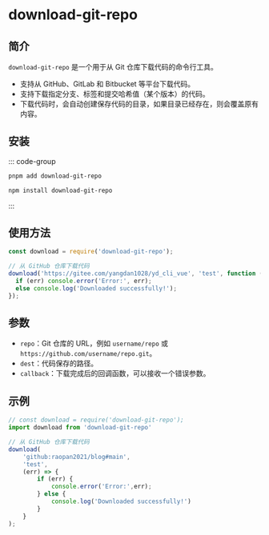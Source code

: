# download-git-repo

## 简介

`download-git-repo` 是一个用于从 Git 仓库下载代码的命令行工具。

- 支持从 GitHub、GitLab 和 Bitbucket 等平台下载代码。
- 支持下载指定分支、标签和提交哈希值（某个版本）的代码。
- 下载代码时，会自动创建保存代码的目录，如果目录已经存在，则会覆盖原有内容。

## 安装

::: code-group

```bash [pnpm]
pnpm add download-git-repo
```

```bash [npm]
npm install download-git-repo
```

:::

## 使用方法

```javascript
const download = require('download-git-repo');

// 从 GitHub 仓库下载代码
download('https://gitee.com/yangdan1028/yd_cli_vue', 'test', function (err) {
  if (err) console.error('Error:', err);    
  else console.log('Downloaded successfully!');
});
```

## 参数

- `repo`：Git 仓库的 URL，例如 `username/repo` 或 `https://github.com/username/repo.git`。
- `dest`：代码保存的路径。
- `callback`：下载完成后的回调函数，可以接收一个错误参数。

## 示例

```javascript
// const download = require('download-git-repo');
import download from 'download-git-repo'

// 从 GitHub 仓库下载代码
download(
    'github:raopan2021/blog#main',
    'test',
    (err) => {
        if (err) {
            console.error('Error:',err);
        } else {
            console.log('Downloaded successfully!')
        }
    }
);
```
